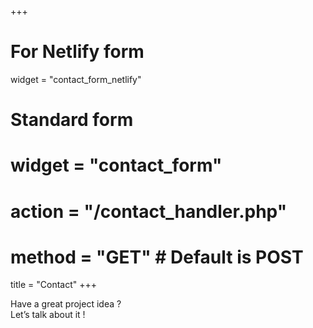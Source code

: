 +++
# For Netlify form
widget = "contact_form_netlify"

# Standard form
# widget = "contact_form"
# action = "/contact_handler.php"
# method = "GET" # Default is POST

title = "Contact" 
+++

Have a great project idea ?  
Let’s talk about it !